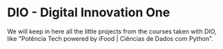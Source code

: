 # DIO - Digital Innovation One
We will keep in here all the little projects from the courses taken with DIO, like "Potência Tech powered by iFood | Ciências de Dados com Python".
